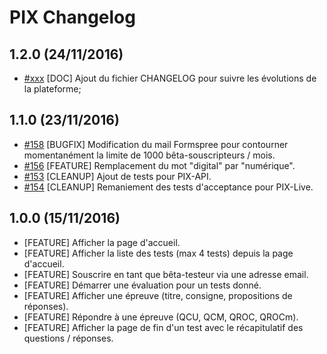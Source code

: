 # PIX Changelog

## 1.2.0 (24/11/2016)

- [#xxx](https://github.com/sgmap/pix-live/pull/) [DOC] Ajout du fichier CHANGELOG pour suivre les évolutions de la plateforme; 

## 1.1.0 (23/11/2016)

- [#158](https://github.com/sgmap/pix-live/pull/158) [BUGFIX] Modification du mail Formspree pour contourner momentanément la limite de 1000 bêta-souscripteurs / mois.
- [#156](https://github.com/sgmap/pix-live/pull/156) [FEATURE] Remplacement du mot "digital" par "numérique". 
- [#153](https://github.com/sgmap/pix-live/pull/153) [CLEANUP] Ajout de tests pour PIX-API.
- [#154](https://github.com/sgmap/pix-live/pull/154) [CLEANUP] Remaniement des tests d'acceptance pour PIX-Live.

## 1.0.0 (15/11/2016)

- [FEATURE] Afficher la page d'accueil.
- [FEATURE] Afficher la liste des tests (max 4 tests) depuis la page d'accueil. 
- [FEATURE] Souscrire en tant que bêta-testeur via une adresse email.
- [FEATURE] Démarrer une évaluation pour un tests donné.
- [FEATURE] Afficher une épreuve (titre, consigne, propositions de réponses).
- [FEATURE] Répondre à une épreuve (QCU, QCM, QROC, QROCm).
- [FEATURE] Afficher la page de fin d'un test avec le récapitulatif des questions / réponses.

